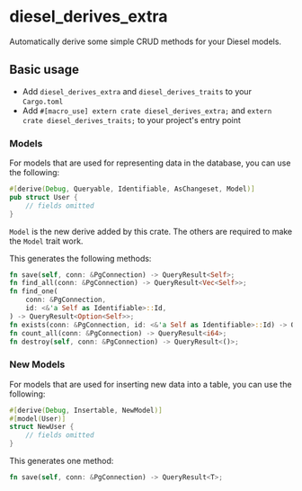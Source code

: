# diesel_derives_extra

Automatically derive some simple CRUD methods for your Diesel models.

## Basic usage

- Add `diesel_derives_extra` and `diesel_derives_traits` to your `Cargo.toml`
- Add `#[macro_use] extern crate diesel_derives_extra;` and `extern crate diesel_derives_traits;` to your project's entry point

### Models

For models that are used for representing data in the database, you can use the following:

```rust
#[derive(Debug, Queryable, Identifiable, AsChangeset, Model)]
pub struct User {
    // fields omitted
}
```

`Model` is the new derive added by this crate. The others are required to make the `Model` trait work.

This generates the following methods:

```rust
fn save(self, conn: &PgConnection) -> QueryResult<Self>;
fn find_all(conn: &PgConnection) -> QueryResult<Vec<Self>>;
fn find_one(
    conn: &PgConnection,
    id: <&'a Self as Identifiable>::Id,
) -> QueryResult<Option<Self>>;
fn exists(conn: &PgConnection, id: <&'a Self as Identifiable>::Id) -> QueryResult<bool>;
fn count_all(conn: &PgConnection) -> QueryResult<i64>;
fn destroy(self, conn: &PgConnection) -> QueryResult<()>;
``` 

### New Models

For models that are used for inserting new data into a table, you can use the following:

```rust
#[derive(Debug, Insertable, NewModel)]
#[model(User)]
struct NewUser {
    // fields omitted
}
```

This generates one method:

```rust
fn save(self, conn: &PgConnection) -> QueryResult<T>;
```
